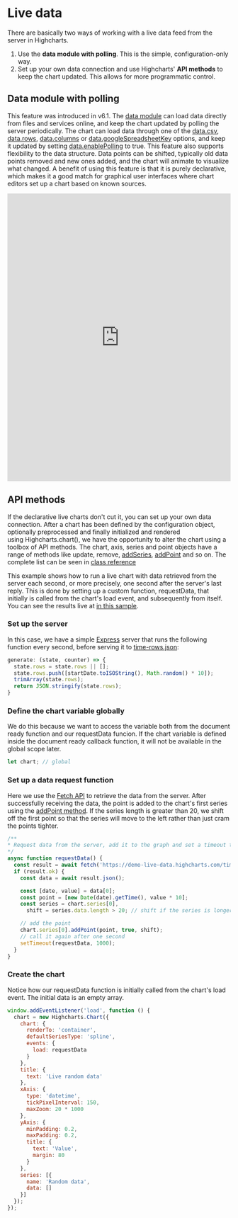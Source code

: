 Live data
=========

There are basically two ways of working with a live data feed from the server in Highcharts.

1. Use the **data module with polling**. This is the simple, configuration-only way.
2. Set up your own data connection and use Highcharts' **API methods** to keep the chart updated. This allows for more programmatic control.

## Data module with polling

This feature was introduced in v6.1. The [data module](https://www.highcharts.com/docs/working-with-data/data-module) can load data directly from files and services online, and keep the chart updated by polling the server periodically. The chart can load data through one of the [data.csv](https://api.highcharts.com/highcharts/data.csv), [data.rows](https://api.highcharts.com/highcharts/data.rows), [data.columns](https://api.highcharts.com/highcharts/data.columns) or [data.googleSpreadsheetKey](https://api.highcharts.com/highcharts/data.googleSpreadsheetKey) options, and keep it updated by setting [data.enablePolling](https://api.highcharts.com/highcharts/data.enablePolling) to true. This feature also supports flexibility to the data structure. Data points can be shifted, typically old data points removed and new ones added, and the chart will animate to visualize what changed. A benefit of using this feature is that it is purely declarative, which makes it a good match for graphical user interfaces where chart editors set up a chart based on known sources.

<iframe style="width: 100%; height: 650px; border: none;" src=https://www.highcharts.com/samples/highcharts/data/livedata-columns/ allow="fullscreen"></iframe>


## API methods

If the declarative live charts don't cut it, you can set up your own data connection. After a chart has been defined by the configuration object, optionally preprocessed and finally initialized and rendered using Highcharts.chart(), we have the opportunity to alter the chart using a toolbox of API methods. The chart, axis, series and point objects have a range of methods like update, remove, [addSeries](https://api.highcharts.com/highcharts/Chart.addSeries), [addPoint](https://api.highcharts.com/highcharts/Series.addPoint) and so on. The complete list can be seen in [class reference](https://api.highcharts.com/class-reference)

This example shows how to run a live chart with data retrieved from the server each second, or more precisely, one second after the server's last reply. This is done by setting up a custom function, requestData, that initially is called from the chart's load event, and subsequently from itself. You can see the results live at [in this sample](https://highcharts.com/samples/highcharts/data/livedata-fetch).

### Set up the server
In this case, we have a simple [Express](https://expressjs.com/) server that runs the following function every second, before serving it to [time-rows.json](https://demo-live-data.highcharts.com/time-rows.json):

```javascript
generate: (state, counter) => {
  state.rows = state.rows || [];
  state.rows.push([startDate.toISOString(), Math.random() * 10]);
  trimArray(state.rows);
  return JSON.stringify(state.rows);
}
```

### Define the chart variable globally
We do this because we want to access the variable both from the document ready function and our requestData funcion. If the chart variable is defined inside the document ready callback function, it will not be available in the global scope later.

```js
let chart; // global
```

### Set up a data request function
Here we use the [Fetch API]('https://developer.mozilla.org/en-US/docs/Web/API/Fetch_API/Using_Fetch') to retrieve the data from the server. After successfully receiving  the data, the point is added to the chart's first series using the [addPoint method](https://api.highcharts.com/class-reference/Highcharts.Series#addPoint). If the series length is greater than 20, we shift off the first point so that the series will move to the left rather than just cram the points tighter.

```javascript
/**
* Request data from the server, add it to the graph and set a timeout to request again
*/
async function requestData() {
  const result = await fetch('https://demo-live-data.highcharts.com/time-rows.json');
  if (result.ok) {
    const data = await result.json();

    const [date, value] = data[0];
    const point = [new Date(date).getTime(), value * 10];
    const series = chart.series[0],
      shift = series.data.length > 20; // shift if the series is longer than 20

    // add the point
    chart.series[0].addPoint(point, true, shift);
    // call it again after one second
    setTimeout(requestData, 1000);
  }
}
```
    

### Create the chart
Notice how our requestData function is initially called from the chart's load event. The initial data is an empty array.

```js
window.addEventListener('load', function () {
  chart = new Highcharts.Chart({
    chart: {
      renderTo: 'container',
      defaultSeriesType: 'spline',
      events: {
        load: requestData
      }
    },
    title: {
      text: 'Live random data'
    },
    xAxis: {
      type: 'datetime',
      tickPixelInterval: 150,
      maxZoom: 20 * 1000
    },
    yAxis: {
      minPadding: 0.2,
      maxPadding: 0.2,
      title: {
        text: 'Value',
        margin: 80
      }
    },
    series: [{
      name: 'Random data',
      data: []
    }]
  });
});
```
